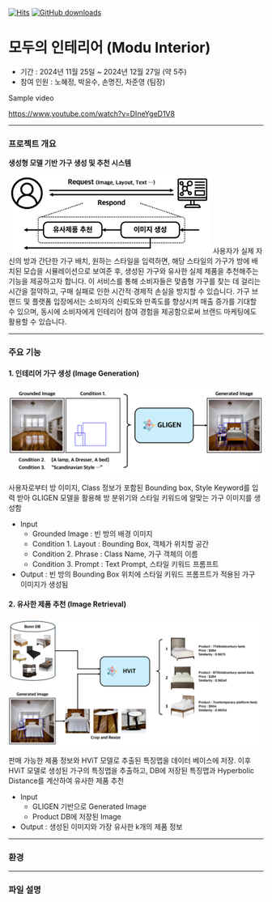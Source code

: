[![Hits](https://hits.seeyoufarm.com/api/count/incr/badge.svg?url=https%3A%2F%2Fgithub.com%2F2024-teamProject%2Fmodu_interior&count_bg=%2379C83D&title_bg=%23555555&icon=&icon_color=%23E7E7E7&title=hits&edge_flat=false)](https://hits.seeyoufarm.com)
[![GitHub downloads](https://img.shields.io/github/downloads/2024-teamProject/modu_interior/total.svg?logo=github)](https://github.com/2024-teamProject/modu_interior/releases)

# 모두의 인테리어 (Modu Interior)
- 기간 : 2024년 11월 25일 ~ 2024년 12월 27일 (약 5주)
- 참여 인원 : 노혜정, 박윤수, 손명진, 차준영 (팀장)


Sample video

https://www.youtube.com/watch?v=DIneYgeD1V8

---
### 프로젝트 개요
**생성형 모델 기반 가구 생성 및 추천 시스템**

<img width="400" src="https://github.com/2024-teamProject/modu_interior/blob/main/img/modu_interior_flowchart.png"/>
사용자가 실제 자신의 방과 간단한 가구 배치, 원하는 스타일을 입력하면, 해당 스타일의 가구가 방에 배치된 모습을 시뮬레이션으로 보여준 후, 생성된 가구와 유사한 실제 제품을 추천해주는 기능을 제공하고자 합니다. 이 서비스를 통해 소비자들은 맞춤형 가구를 찾는 데 걸리는 시간을 절약하고, 구매 실패로 인한 시간적·경제적 손실을 방지할 수 있습니다. 가구 브랜드 및 플랫폼 입장에서는 소비자의 신뢰도와 만족도를 향상시켜 매출 증가를 기대할 수 있으며, 동시에 소비자에게 인테리어 참여 경험을 제공함으로써 브랜드 마케팅에도 활용할 수 있습니다.

---
### 주요 기능
#### 1. 인테리어 가구 생성 (Image Generation)
<img width="600" src="https://github.com/2024-teamProject/modu_interior/blob/main/img/GLIGEN%20Input-Output.png"/>

사용자로부터 방 이미지, Class 정보가 포함된 Bounding box, Style Keyword를 입력 받아 GLIGEN 모델을 활용해 방 분위기와 스타일 키워드에 알맞는 가구 이미지를 생성함
- Input
  - Grounded Image : 빈 방의 배경 이미지
  - Condition 1. Layout : Bounding Box, 객체가 위치할 공간
  - Condition 2. Phrase : Class Name, 가구 객체의 이름
  - Condition 3. Prompt : Text Prompt, 스타일 키워드 프롬프트
- Output : 빈 방의 Bounding Box 위치에 스타일 키워드 프롬프트가 적용된 가구 이미지가 생성됨
  
#### 2. 유사한 제품 추천 (Image Retrieval)
<img width="600" src="https://github.com/2024-teamProject/modu_interior/blob/main/img/HViT%20Input-Output.png"/>

판매 가능한 제품 정보와 HViT 모델로 추출된 특징맵을 데이터 베이스에 저장. 이후 HViT 모델로 생성된 가구의 특징맵을 추출하고, DB에 저장된 특징맵과 Hyperbolic Distance를 계산하여 유사한 제품 추천
- Input
  - GLIGEN 기반으로 Generated Image
  - Product DB에 저장된 Image
- Output : 생성된 이미지와 가장 유사한 k개의 제품 정보


---
### 환경


---
### 파일 설명


